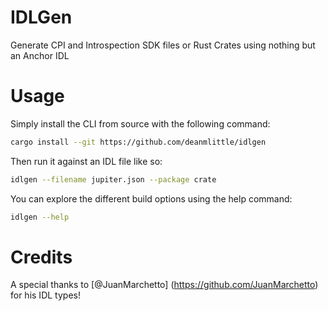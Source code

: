 # IDLGen

Generate CPI and Introspection SDK files or Rust Crates using nothing but an Anchor IDL

# Usage

Simply install the CLI from source with the following command:
```sh
cargo install --git https://github.com/deanmlittle/idlgen
```

Then run it against an IDL file like so:
```sh
idlgen --filename jupiter.json --package crate
```

You can explore the different build options using the help command:
```sh
idlgen --help
```

# Credits

A special thanks to [@JuanMarchetto] (https://github.com/JuanMarchetto) for his IDL types!
